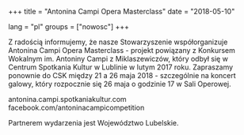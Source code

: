 +++
title = "Antonina Campi Opera Masterclass" 
date = "2018-05-10"

lang = "pl"
groups = ["nowosc"]
+++

Z radością informujemy, że nasze Stowarzyszenie współorganizuje Antonina Campi Opera Masterclass - 
projekt powiązany z Konkursem Wokalnym im. Antoniny Campi z Miklaszewiczów, który odbył się w Centrum Spotkania Kultur w Lublinie
w lutym 2017 roku.
Zapraszamy ponownie do CSK między 21 a 26 maja 2018 - szczególnie na koncert galowy, który rozpocznie się 26 maja o godzinie 17 
w Sali Operowej.

antonina.campi.spotkaniakultur.com
facebook.com/antoninacampicompetition

Partnerem wydarzenia jest Województwo Lubelskie.
